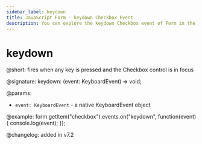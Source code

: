 ```yaml
---
sidebar_label: keydown 
title: JavaScript Form - keydown Checkbox Event 
description: You can explore the keydown Checkbox event of Form in the documentation of the DHTMLX JavaScript UI library. Browse developer guides and API reference, try out code examples and live demos, and download a free 30-day evaluation version of DHTMLX Suite 7.
---
```


# keydown

@short: fires when any key is pressed and the Checkbox control is in focus

@signature: keydown: (event: KeyboardEvent) => void;

@params:
- `event: KeyboardEvent` - a native KeyboardEvent object

@example:
form.getItem("checkbox").events.on("keydown", function(event) {
    console.log(event);
});

@changelog: added in v7.2
